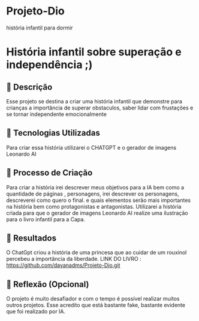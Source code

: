 # Projeto-Dio
história infantil para dormir
# História infantil sobre superação e independência  ;)

## 📒 Descrição
Esse projeto se destina a criar uma história infantil que demonstre para crianças a importância de superar obstaculos, saber lidar com frustações e se tornar independente emocionalmente 

## 🤖 Tecnologias Utilizadas
Para criar essa história utilizarei o CHATGPT e o gerador de imagens Leonardo AI 

## 🧐 Processo de Criação
Para criar a história irei descrever meus objetivos para a IA bem como a quantidade de páginas , personagens, irei descrever os personagens, descreverei como quero o final. 
e quais elementos serão mais importantes na história bem como protagonistas e antagonistas. 
Utilizarei a história criada para que o gerador de imagens Leonardo AI realize uma ilustração para o livro infantil para a Capa. 

## 🚀 Resultados
O ChatGpt criou a história de uma princesa que ao cuidar de um rouxinol percebeu a importância da liberdade. 
LINK DO LIVRO : https://github.com/dayanadms/Projeto-Dio.git

## 💭 Reflexão (Opcional)
O projeto é muito desafiador e com o tempo é possível realizar muitos outros projetos. Esse acredito que está bastante fake, bastante evidente que foi realizado por IA. 
